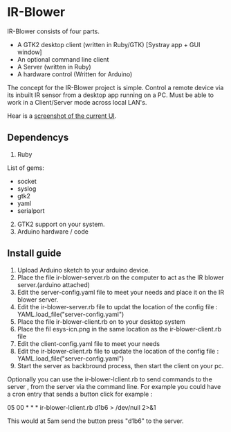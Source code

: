 IR-Blower
=========

IR-Blower consists of four parts.

* A GTK2 desktop client (written in Ruby/GTK) [Systray app + GUI window]
* An optional command line client
* A Server (written in Ruby)
* A hardware control (Written for Arduino)


The concept for the IR-Blower project is simple.
Control a remote device via its inbuilt IR sensor from a desktop app running on a PC.
Must be able to work in a Client/Server mode across local LAN's.


Hear is a [screenshot of the current UI](http://cache.horan.hk/images/ir-blower-ui-v1.0.png).

Dependencys
-------------

1. Ruby

  List of gems:
  * socket
  * syslog
  * gtk2
  * yaml
  * serialport

2. GTK2 support on your system.
3. Arduino hardware / code

Install guide
-------------

1. Upload Arduino sketch to your arduino device.
2. Place the file ir-blower-server.rb on the computer to act as the IR blower server.(arduino attached)
3. Edit the server-config.yaml file to meet your needs and place it on the IR blower server.
4. Edit the ir-blower-server.rb file to updat the location of the config file :
   YAML.load_file("server-config.yaml")
5. Place the file ir-blower-client.rb on to your desktop system
6. Place the fil esys-icn.png in the same location as the ir-blower-client.rb file
7. Edit the client-config.yaml file to meet your needs
8. Edit the ir-blower-client.rb file to update the location of the config file :
   YAML.load_file("server-config.yaml")
9. Start the server as backbround process, then start the client on your pc.

Optionally you can use the ir-blower-lclient.rb to send commands to the server , from the server via the command line.
For example you could have a cron entry that sends a button click for example :    

05 00 * * * ir-blower-lclient.rb d1b6 > /dev/null 2>&1

This would at 5am send the button press "d1b6" to the server.


